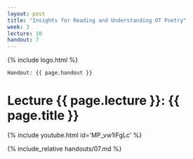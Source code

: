 ```yaml
---
layout: post
title: "Insights for Reading and Understanding OT Poetry"
week: 3
lecture: 10
handout: 7
---
```


{% include logo.html %}

`Handout: {{ page.handout }}`

# Lecture {{ page.lecture }}: {{ page.title }}

{% include youtube.html id='MP_vw1lFgLc' %}

{% include_relative handouts/07.md %}